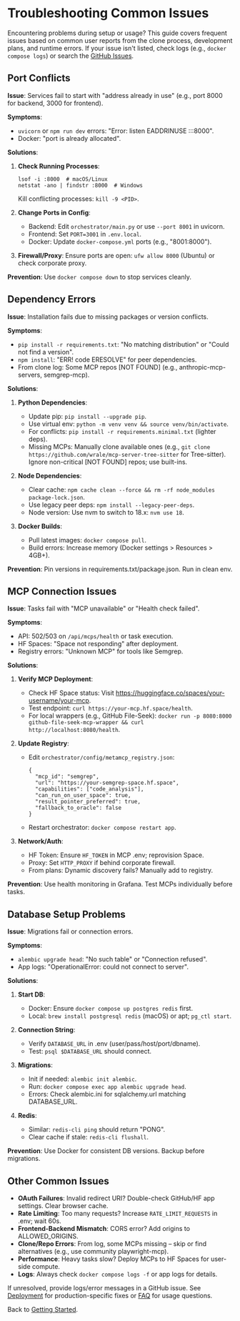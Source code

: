# Troubleshooting Common Issues

Encountering problems during setup or usage? This guide covers frequent issues based on common user reports from the clone process, development plans, and runtime errors. If your issue isn't listed, check logs (e.g., `docker compose logs`) or search the [GitHub Issues](https://github.com/ThatsRight-ItsTJ/vibe-coding-tool/issues).

## Port Conflicts

**Issue**: Services fail to start with "address already in use" (e.g., port 8000 for backend, 3000 for frontend).

**Symptoms**:
- `uvicorn` or `npm run dev` errors: "Error: listen EADDRINUSE :::8000".
- Docker: "port is already allocated".

**Solutions**:
1. **Check Running Processes**:
   ```
   lsof -i :8000  # macOS/Linux
   netstat -ano | findstr :8000  # Windows
   ```
   Kill conflicting processes: `kill -9 <PID>`.

2. **Change Ports in Config**:
   - Backend: Edit `orchestrator/main.py` or use `--port 8001` in uvicorn.
   - Frontend: Set `PORT=3001` in `.env.local`.
   - Docker: Update `docker-compose.yml` ports (e.g., "8001:8000").

3. **Firewall/Proxy**: Ensure ports are open: `ufw allow 8000` (Ubuntu) or check corporate proxy.

**Prevention**: Use `docker compose down` to stop services cleanly.

## Dependency Errors

**Issue**: Installation fails due to missing packages or version conflicts.

**Symptoms**:
- `pip install -r requirements.txt`: "No matching distribution" or "Could not find a version".
- `npm install`: "ERR! code ERESOLVE" for peer dependencies.
- From clone log: Some MCP repos [NOT FOUND] (e.g., anthropic-mcp-servers, semgrep-mcp).

**Solutions**:
1. **Python Dependencies**:
   - Update pip: `pip install --upgrade pip`.
   - Use virtual env: `python -m venv venv && source venv/bin/activate`.
   - For conflicts: `pip install -r requirements.minimal.txt` (lighter deps).
   - Missing MCPs: Manually clone available ones (e.g., `git clone https://github.com/wrale/mcp-server-tree-sitter` for Tree-sitter). Ignore non-critical [NOT FOUND] repos; use built-ins.

2. **Node Dependencies**:
   - Clear cache: `npm cache clean --force && rm -rf node_modules package-lock.json`.
   - Use legacy peer deps: `npm install --legacy-peer-deps`.
   - Node version: Use nvm to switch to 18.x: `nvm use 18`.

3. **Docker Builds**:
   - Pull latest images: `docker compose pull`.
   - Build errors: Increase memory (Docker settings > Resources > 4GB+).

**Prevention**: Pin versions in requirements.txt/package.json. Run in clean env.

## MCP Connection Issues

**Issue**: Tasks fail with "MCP unavailable" or "Health check failed".

**Symptoms**:
- API: 502/503 on `/api/mcps/health` or task execution.
- HF Spaces: "Space not responding" after deployment.
- Registry errors: "Unknown MCP" for tools like Semgrep.

**Solutions**:
1. **Verify MCP Deployment**:
   - Check HF Space status: Visit https://huggingface.co/spaces/your-username/your-mcp.
   - Test endpoint: `curl https://your-mcp.hf.space/health`.
   - For local wrappers (e.g., GitHub File-Seek): `docker run -p 8080:8000 github-file-seek-mcp-wrapper && curl http://localhost:8080/health`.

2. **Update Registry**:
   - Edit `orchestrator/config/metamcp_registry.json`:
     ```
     {
       "mcp_id": "semgrep",
       "url": "https://your-semgrep-space.hf.space",
       "capabilities": ["code_analysis"],
       "can_run_on_user_space": true,
       "result_pointer_preferred": true,
       "fallback_to_oracle": false
     }
     ```
   - Restart orchestrator: `docker compose restart app`.

3. **Network/Auth**:
   - HF Token: Ensure `HF_TOKEN` in MCP .env; reprovision Space.
   - Proxy: Set `HTTP_PROXY` if behind corporate firewall.
   - From plans: Dynamic discovery fails? Manually add to registry.

**Prevention**: Use health monitoring in Grafana. Test MCPs individually before tasks.

## Database Setup Problems

**Issue**: Migrations fail or connection errors.

**Symptoms**:
- `alembic upgrade head`: "No such table" or "Connection refused".
- App logs: "OperationalError: could not connect to server".

**Solutions**:
1. **Start DB**:
   - Docker: Ensure `docker compose up postgres redis` first.
   - Local: `brew install postgresql redis` (macOS) or apt; `pg_ctl start`.

2. **Connection String**:
   - Verify `DATABASE_URL` in .env (user/pass/host/port/dbname).
   - Test: `psql $DATABASE_URL` should connect.

3. **Migrations**:
   - Init if needed: `alembic init alembic`.
   - Run: `docker compose exec app alembic upgrade head`.
   - Errors: Check alembic.ini for sqlalchemy.url matching DATABASE_URL.

4. **Redis**:
   - Similar: `redis-cli ping` should return "PONG".
   - Clear cache if stale: `redis-cli flushall`.

**Prevention**: Use Docker for consistent DB versions. Backup before migrations.

## Other Common Issues

- **OAuth Failures**: Invalid redirect URI? Double-check GitHub/HF app settings. Clear browser cache.
- **Rate Limiting**: Too many requests? Increase `RATE_LIMIT_REQUESTS` in .env; wait 60s.
- **Frontend-Backend Mismatch**: CORS error? Add origins to ALLOWED_ORIGINS.
- **Clone/Repo Errors**: From log, some MCPs missing – skip or find alternatives (e.g., use community playwright-mcp).
- **Performance**: Heavy tasks slow? Deploy MCPs to HF Spaces for user-side compute.
- **Logs**: Always check `docker compose logs -f` or app logs for details.

If unresolved, provide logs/error messages in a GitHub issue. See [Deployment](../deployment/troubleshooting.md) for production-specific fixes or [FAQ](../user-guides/faq.md) for usage questions.

Back to [Getting Started](../index.md).